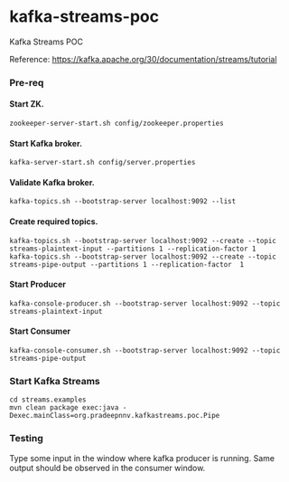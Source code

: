# kafka-streams-poc
Kafka Streams POC

Reference: https://kafka.apache.org/30/documentation/streams/tutorial

### Pre-req

#### Start ZK.
```shell
zookeeper-server-start.sh config/zookeeper.properties
```

#### Start Kafka broker.
```shell
kafka-server-start.sh config/server.properties
```

#### Validate Kafka broker.
```shell
kafka-topics.sh --bootstrap-server localhost:9092 --list
```

#### Create required topics.
```shell
kafka-topics.sh --bootstrap-server localhost:9092 --create --topic streams-plaintext-input --partitions 1 --replication-factor 1
kafka-topics.sh --bootstrap-server localhost:9092 --create --topic streams-pipe-output --partitions 1 --replication-factor  1 
```

#### Start Producer
```shell
kafka-console-producer.sh --bootstrap-server localhost:9092 --topic streams-plaintext-input
```

#### Start Consumer
```shell
kafka-console-consumer.sh --bootstrap-server localhost:9092 --topic streams-pipe-output
```

### Start Kafka Streams

```shell
cd streams.examples
mvn clean package exec:java -Dexec.mainClass=org.pradeepnnv.kafkastreams.poc.Pipe
```

### Testing

Type some input in the window where kafka producer is running. 
Same output should be observed in the consumer window. 